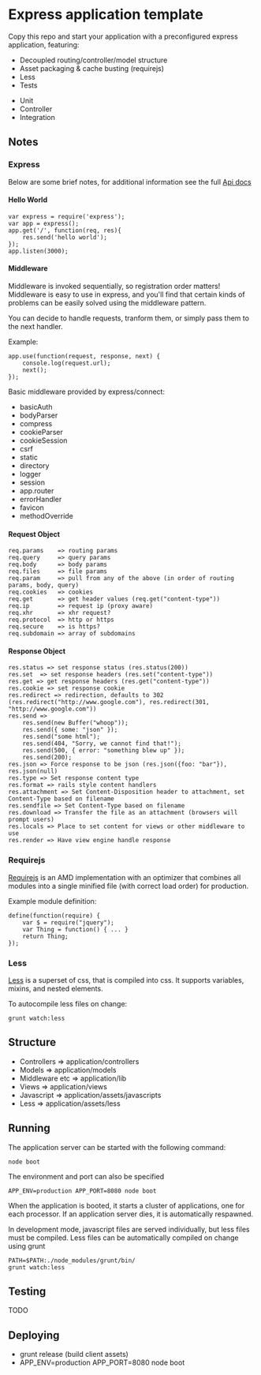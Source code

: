 # Express application template

Copy this repo and start your application with a preconfigured express application, featuring:

* Decoupled routing/controller/model structure
* Asset packaging & cache busting (requirejs)
* Less
* Tests
- Unit
- Controller
- Integration

## Notes
### Express
Below are some brief notes, for additional information see the full [Api docs](http://expressjs.com/api.html)

#### Hello World

	var express = require('express');
	var app = express();
	app.get('/', function(req, res){
		res.send('hello world');
	});
	app.listen(3000);

#### Middleware
Middleware is invoked sequentially, so registration order matters!
Middleware is easy to use in express, and you'll find that certain kinds of problems can be easily solved using the middleware pattern.

You can decide to handle requests, tranform them, or simply pass them to the next handler.


Example:

	app.use(function(request, response, next) {
		console.log(request.url);
		next();
	});

Basic middleware provided by express/connect:

* basicAuth
* bodyParser
* compress
* cookieParser
* cookieSession
* csrf
* static
* directory
* logger
* session
* app.router
* errorHandler
* favicon
* methodOverride

#### Request Object

	req.params    => routing params
	req.query     => query params
	req.body      => body params
	req.files     => file params
	req.param     => pull from any of the above (in order of routing params, body, query)
	req.cookies   => cookies
	req.get       => get header values (req.get("content-type"))
	req.ip        => request ip (proxy aware)
	req.xhr       => xhr request?
	req.protocol  => http or https
	req.secure    => is https?
	req.subdomain => array of subdomains

#### Response Object

	res.status => set response status (res.status(200))
	res.set  => set response headers (res.set("content-type"))
	res.get => get response headers (res.get("content-type"))
	res.cookie => set response cookie
	res.redirect => redirection, defaults to 302 (res.redirect("http://www.google.com"), res.redirect(301, "http://www.google.com"))
	res.send =>
		res.send(new Buffer("whoop"));
		res.send({ some: "json" });
		res.send("some html");
		res.send(404, "Sorry, we cannot find that!");
		res.send(500, { error: "something blew up" });
		res.send(200);
	res.json => Force response to be json (res.json({foo: "bar"}), res.json(null)
	res.type => Set response content type
	res.format => rails style content handlers
	res.attachment => Set Content-Disposition header to attachment, set Content-Type based on filename
	res.sendfile => Set Content-Type based on filename
	res.download => Transfer the file as an attachment (browsers will prompt users)
	res.locals => Place to set content for views or other middleware to use
	res.render => Have view engine handle response

### Requirejs
[Requirejs](http://requirejs.org/) is an AMD implementation with an optimizer that combines all modules into a single minified file (with correct load order) for production.

Example module definition:

	define(function(require) {
		var $ = require("jquery");
		var Thing = function() { ... }
		return Thing;
	});

### Less
[Less](http://lesscss.org/) is a superset of css, that is compiled into css.
It supports variables, mixins, and nested elements.

To autocompile less files on change:

	grunt watch:less

## Structure

* Controllers    => application/controllers
* Models         => application/models
* Middleware etc => application/lib
* Views          => application/views
* Javascript     => application/assets/javascripts
* Less           => application/assets/less

## Running
The application server can be started with the following command:

	node boot

The environment and port can also be specified

	APP_ENV=production APP_PORT=8080 node boot

When the application is booted, it starts a cluster of applications, one for each processor.
If an application server dies, it is automatically respawned.

In development mode, javascript files are served individually, but less files must be compiled.
Less files can be automatically compiled on change using grunt

	PATH=$PATH:./node_modules/grunt/bin/
	grunt watch:less

## Testing
TODO

## Deploying
* grunt release (build client assets)
* APP_ENV=production APP_PORT=8080 node boot

